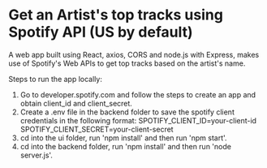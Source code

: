 # Get an Artist's top tracks using Spotify API (US by default)

A web app built using React, axios, CORS and node.js with Express, makes use of Spotify's Web APIs to get top tracks based on the artist's name. 

Steps to run the app locally:
1. Go to developer.spotify.com and follow the steps to create an app and obtain client_id and client_secret.
2. Create a .env file in the backend folder to save the spotify client credentials in the following format:
   SPOTIFY_CLIENT_ID=your-client-id
   SPOTIFY_CLIENT_SECRET=your-client-secret
3. cd into the ui folder, run 'npm install' and then run 'npm start'.
4. cd into the backend folder, run 'npm install' and then run 'node server.js'.

